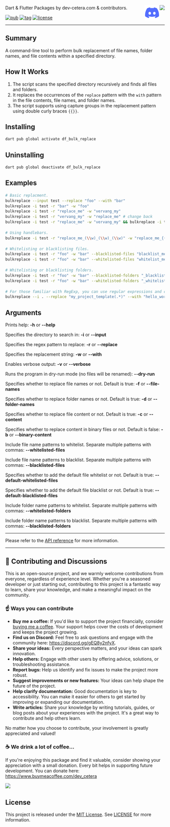 <a href="https://www.buymeacoffee.com/dev_cetera" target="_blank"><img align="right" src="https://cdn.buymeacoffee.com/buttons/default-orange.png" height="48"></a>
<a href="https://discord.gg/gEQ8y2nfyX" target="_blank"><img align="right" src="https://raw.githubusercontent.com/dev-cetera/resources/refs/heads/main/assets/discord_icon/discord_icon.svg" height="48"></a>

Dart & Flutter Packages by dev-cetera.com & contributors.

[![pub](https://img.shields.io/pub/v/df_bulk_replace.svg)](https://pub.dev/packages/df_bulk_replace)
[![tag](https://img.shields.io/badge/tag-v0.1.7-purple)](https://github.com/dev-cetera/df_bulk_replace/tree/v0.1.7)
[![license](https://img.shields.io/badge/license-MIT-blue.svg)](https://raw.githubusercontent.com/dev-cetera/df_bulk_replace/main/LICENSE)

---

<!-- BEGIN _README_CONTENT -->

## Summary

A command-line tool to perform bulk replacement of file names, folder names, and file contents within a specified directory.

## How It Works

1.  The script scans the specified directory recursively and finds all files and folders.
2.  It replaces the occurrences of the `replace` pattern with the `with` pattern in the file contents, file names, and folder names.
3.  The script supports using capture groups in the replacement pattern using double curly braces `{{}}`.

## Installing

```sh
dart pub global activate df_bulk_replace
```

## Uninstalling

```sh
dart pub global deactivate df_bulk_replace
```

## Examples

```sh
# Basic replacment.
bulkreplace --input test --replace "foo" --with "bar"
bulkreplace -i test -r "bar" -w "foo"
bulkreplace -i test -r "replace_me" -w "vervang_my"
bulkreplace -i test -r "vervang_my" -w "replace_me" # change back
bulkreplace -i test -r "replace_me" -w "vervang_my" && bulkreplace -i test -r "vervang_my" -w "replace_me"

# Using handlebars.
bulkreplace -i test -r "replace_me_(\\w)_(\\w)_(\\w)" -w "replace_me_{{2}}_{{1}}_{{0}}" --no-file-names --no-folder-names

# Whitelisting or blacklisting files.
bulkreplace -i test -r "foo" -w "bar" --blacklisted-files "blacklist_me_1.txt, blacklist_me_2.txt"
bulkreplace -i test -r "foo" -w "bar" --whitelisted-files "whitelist_me_1.txt, whitelist_me_2.txt"

# Whitelisting or blacklisting folders.
bulkreplace -i test -r "foo" -w "bar" --blacklisted-folders "_blacklist_me" -v
bulkreplace -i test -r "foo" -w "bar" --whitelisted-folders "_whitelist_me" -v

# For those familiar with RegExp, you can use regular expressions and capture groups.
bulkreplace --i . --replace "my_project_template(.*)" --with "hello_world{{1}}"
```

## Arguments

Prints help: **-h** or **--help**

Specifies the directory to search in: **-i** or **--input**

Specifies the regex pattern to replace: **-r** or **--replace**

Specifies the replacement string: **-w** or **--with**

Enables verbose output: **-v** or **--verbose**

Runs the program in dry-run mode (no files will be renamed): **--dry-run**

Specifies whether to replace file names or not. Default is true: **-f** or **--file-names**

Specifies whether to replace folder names or not. Default is true: **-d** or **--folder-names**

Specifies whether to replace file content or not. Default is true: **-c** or **--content**

Specifies whether to replace content in binary files or not. Default is false: **-b** or **--binary-content**

Include file name patterns to whitelist. Separate multiple patterns with commas: **--whitelisted-files**

Include file name patterns to blacklist. Separate multiple patterns with commas: **--blacklisted-files**

Specifies whether to add the default file whitelist or not. Default is true: **--default-whitelisted-files**

Specifies whether to add the default file blacklist or not. Default is true: **--default-blacklisted-files**

Include folder name patterns to whitelist. Separate multiple patterns with commas: **--whitelisted-folders**

Include folder name patterns to blacklist. Separate multiple patterns with commas: **--blacklisted-folders**

<!-- END _README_CONTENT -->

---

Please refer to the [API reference](https://pub.dev/documentation/df_bulk_replace/) for more information.

---

## 💬 Contributing and Discussions

This is an open-source project, and we warmly welcome contributions from everyone, regardless of experience level. Whether you're a seasoned developer or just starting out, contributing to this project is a fantastic way to learn, share your knowledge, and make a meaningful impact on the community.

### ☝️ Ways you can contribute

- **Buy me a coffee:** If you'd like to support the project financially, consider [buying me a coffee](https://www.buymeacoffee.com/dev_cetera). Your support helps cover the costs of development and keeps the project growing.
- **Find us on Discord:** Feel free to ask questions and engage with the community here: https://discord.gg/gEQ8y2nfyX.
- **Share your ideas:** Every perspective matters, and your ideas can spark innovation.
- **Help others:** Engage with other users by offering advice, solutions, or troubleshooting assistance.
- **Report bugs:** Help us identify and fix issues to make the project more robust.
- **Suggest improvements or new features:** Your ideas can help shape the future of the project.
- **Help clarify documentation:** Good documentation is key to accessibility. You can make it easier for others to get started by improving or expanding our documentation.
- **Write articles:** Share your knowledge by writing tutorials, guides, or blog posts about your experiences with the project. It's a great way to contribute and help others learn.

No matter how you choose to contribute, your involvement is greatly appreciated and valued!

### ☕ We drink a lot of coffee...

If you're enjoying this package and find it valuable, consider showing your appreciation with a small donation. Every bit helps in supporting future development. You can donate here: https://www.buymeacoffee.com/dev_cetera

<a href="https://www.buymeacoffee.com/dev_cetera" target="_blank"><img src="https://cdn.buymeacoffee.com/buttons/default-orange.png" height="40"></a>

## License

This project is released under the [MIT License](https://raw.githubusercontent.com/dev-cetera/df_bulk_replace/main/LICENSE). See [LICENSE](https://raw.githubusercontent.com/dev-cetera/df_bulk_replace/main/LICENSE) for more information.
